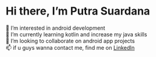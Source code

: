 # Hi there, I’m **Putra Suardana**
👀 I’m interested in android development  
🌱 I’m currently learning kotlin and increase my java skills  
💞️ I’m looking to collaborate on android app projects  
📫 if u guys wanna contact me, find me on [LinkedIn](https://www.linkedin.com/in/putra-suardana-955a0a217/)
